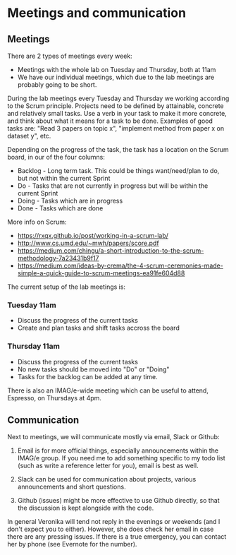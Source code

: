 # Meetings and communication

## Meetings

There are 2 types of meetings every week:
* Meetings with the whole lab on Tuesday and Thursday, both at 11am 
* We have our individual meetings, which due to the lab meetings are probably going to be short.

During the lab meetings every Tuesday and Thursday we working according to the Scrum principle. Projects need to be defined by attainable, concrete and relatively small tasks. Use a verb in your task to make it more concrete, and think about what it means for a task to be done. Examples of good tasks are: "Read 3 papers on topic x", "implement method from paper x on dataset y", etc. 

Depending on the progress of the task, the task has a location on the Scrum board, in our of the four columns:

* Backlog - Long term task. This could be things want/need/plan to do, but not within the current Sprint 
* Do - Tasks that are not currently in progress but will be within the current Sprint 
* Doing - Tasks which are in progress
* Done - Tasks which are done

More info on Scrum:
* https://rxqx.github.io/post/working-in-a-scrum-lab/
* http://www.cs.umd.edu/~mwh/papers/score.pdf
* https://medium.com/chingu/a-short-introduction-to-the-scrum-methodology-7a23431b9f17
* https://medium.com/ideas-by-crema/the-4-scrum-ceremonies-made-simple-a-quick-guide-to-scrum-meetings-ea91fe604d88

The current setup of the lab meetings is:

### Tuesday 11am
* Discuss the progress of the current tasks
* Create and plan tasks and shift tasks accross the board

### Thursday 11am
* Discuss the progress of the current tasks
* No new tasks should be moved into "Do" or "Doing"
* Tasks for the backlog can be added at any time. 

There is also an IMAG/e-wide meeting which can be useful to attend, Espresso, on Thursdays at 4pm. 


## Communication
Next to meetings, we will communicate mostly via email, Slack or Github:

1. Email is for more official things, especially announcements within the IMAG/e group. If you need me to add something specific to my todo list (such as write a reference letter for you), email is best as well. 

2. Slack can be used for communication about projects, various announcements and short questions. 

3. Github (issues) might be more effective to use Github directly, so that the discussion is kept alongside with the code. 

In general Veronika will tend not reply in the evenings or weekends (and I don't expect you to either). However, she does check her email in case there are any pressing issues. If there is a true emergency, you can contact her by phone (see Evernote for the number). 
